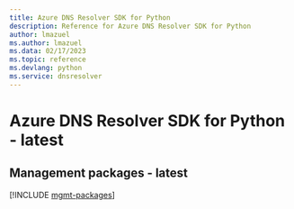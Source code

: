 ```yaml
---
title: Azure DNS Resolver SDK for Python
description: Reference for Azure DNS Resolver SDK for Python
author: lmazuel
ms.author: lmazuel
ms.data: 02/17/2023
ms.topic: reference
ms.devlang: python
ms.service: dnsresolver
---
```

# Azure DNS Resolver SDK for Python - latest

## Management packages - latest
[!INCLUDE [mgmt-packages](dns-resolver-mgmt-index.md)]